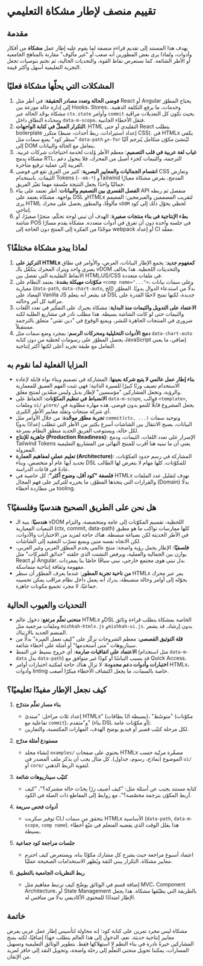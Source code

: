 # تقييم منصف لإطار مشكاة التعليمي

## مقدمة
يهدف هذا المستند إلى تقديم قراءة منصفة لما يقوم عليه إطار عمل **مشكاة** من أفكار وأدوات، ولماذا يرى بعض المطورين أنه صعب أو "غير مألوف" مقارنة بالمناهج الجامعية أو الأطر الشائعة. كما نستعرض نقاط القوة، والتحديات الحالية، ثم نختم بتوصيات تجعل التجربة التعليمية أسهل وأكثر قيمة.

## المشكلات التي يحلّها مشكاة فعليًا
1. **فوضى الحالة وتعدد مصادر الحقيقة**: في أطر مثل React أو Angular يحتاج المطوّر إلى إدارة حالة موزعة بين Hooks، Stores، وخدمات، ما يرفع التكلفة الذهنية. مشكاة يوحّد الحالة عبر `ctx.state` وأوامر `commit` بحيث تكون كل التعديلات مراقَبة ومحدّدة النطاق داخل `data-m-scope`، فتقل الأخطاء الجانبية.
2. **التكرار المملّ في كتابة الواجهات**: HTML التقليدي أو حتى React يتطلب boilerplate متكرر (إعداد استيرادات، ربط أحداث، ضبط CSS). في HTMLx يكفي "سطر كود" يضع سمات مثل `data-path` و`x-for` ليُنشئ مكوّن متكامل يُترجم آليًا إلى DOM يتعامل مع الحالة والبيانات.
3. **غياب لغة عربية في قلب التصميم**: معظم الأطر وُلدت لخدمة احتياجات شركات غربية. مشكاة يدمج RTL، الترجمة، والثيمات كجزء أصيل من المحرك، فلا يتحول دعم العربية إلى عملية ترقيع متأخرة.
4. **انقسام الجماليات والمعايير البصرية**: كثير من الفرق تقع في فوضى CSS وتعارض الثيمات. باستخدام Tokens (`--mk-*`) وTailwind المدمج، يفرض مشكاة معيارًا جماليًا واحدًا يجعل النتيجة متّسقة مهما تغيّر الفريق.
5. **الفصل القسري بين التصميم والبيانات**: أطر تعتمد على بناء API منفصل ثم ربطه بواجهة. مشكاة يعتمد على DSL وHTMLx لتقريب المصممين والمبرمجين: المصمم يرى HTML مألوفًا، والمطور يحصل على محرك `vDOM` لحظي يحوّل ذلك إلى كود إنتاجي.
6. **بطء الإنتاجية في بناء منتجات صغيرة**: الهدف أن تبني لوحة تحكّم، متجرًا صغيرًا، أو شاشة POS في جلسة واحدة دون أن تغرق في أدوات متعددة. مشكاة يقدم مسارًا موحّدًا من الفكرة إلى المنتج دون الحاجة إلى webpack أو إعداد CI معقّد.

## لماذا يبدو مشكاة مختلفًا؟
1. **التركيز على HTMLx كمفهوم جديد**: يجمع الإطار البيانات، العرض، والأوامر في نطاق بصري واحد ويترك المحرك يتكفّل بالـ vDOM والتحديثات اللحظية. هذا يخالف الأنماط التقليدية التي تفصل بين HTML/JS/CSS في ملفات متعددة.
2. **مكوّنات مهيكلة بشدة**: يعتمد النظام على `<comp name="...">`، وعلى سمات بيانات معيارية (`data-path`, `data-chart-auto`, إلخ) بدلًا من استدعاء الدوال يدويًا. المطوّر المعتاد على Vanilla JS قد يشعر أنه يتعلم DSL جديدة، لكنها تمنح لاحقًا القدرة على مراقبة كل أمر وحالته.
3. **الاعتماد على التدويل والثيمات منذ البداية**: مشكاة يجبرك على التفكير في تعدد اللغات والثيمات حتى لو كانت الشاشة بسيطة. هذا مطلب نادر في مشاريع الطلبة لكنه ضروري في المنتجات الجاهزة للنشر، ويمنع الوقوع في "دين تقني" متعلق بالترجمة مستقبلاً.
4. **دمج الأدوات التحليلية ومحركات الرسم**: بمجرد وضع سمات مثل `data-chart-auto` يحصل المطوّر على رسومات لحظية من دون كتابة JavaScript إضافي، ما يعني التعامل مع طبقة تجريد أعلى لكنها أكثر إنتاجية.

## المزايا الفعلية لما نقوم به
- **بناء إطار عمل عالمي لا يتبع شركة بعينها**: المشاركة في تصميم وبناء نواة قابلة لإعادة الاستخدام تضيف وزنًا كبيرًا للسيرة الذاتية؛ فهي تثبت الفهم العميق للمعمارية والرؤية، وتجعل المشاركين "مؤسسين" لإطار بديل وليس منفّذين لمنتج مغلق.
- **الانضباط في تنظيم المكوّنات**: الحفاظ على `data-m-scope`, قوالب `<template>`, وملفات `ui/` و`core/` يجعل المشروع قابلًا للنمو بدون فوضى. هذه مهارة مطلوبة في أي شركة منتجات وتقلّد معايير الأطر الكبرى.
- **تجربة مطوّر موحّدة**: من خلال الأوامر مثل `commit(ctx, ...)` وتوحيد سمات البيانات، يصبح الانتقال بين الشاشات أسرع بكثير من الأطر التي تتطلب إعدادًا يدويًا لكل حالة، ويستوعب الفريق الجديد منطق النظام بسرعة.
- **جاهزية للإنتاج (Production Readiness)**: الإصرار على تعدد اللغات، الثيمات، ودمج Tailwind Tokens يعني أن ما نبنيه هنا أقرب للمنتج النهائي من المشاريع التعليمية المعزولة.
- **تعليم عملي لمفاهيم العمارة (Architecture)**: المشاركة في رسم حدود المكوّنات، تحديد أيها عام أو متخصص، وبناء DSL للمكوّنات، كلها مهام لا يتعرض لها الطالب عادةً في قاعات الدراسة.
- **فلسفة "كود أقل، وضوح أكثر"**: كل خاصية في HTMLx تهدف لتقليل عدد الملفات والقرارات التي يتخذها المطوّر، ما يحرره للتركيز على فهم المجال (Domain) بدلًا من مطاردة أخطاء tooling.

## هل نحن على الطريق الصحيح هندسيًا وفلسفيًا؟
- **هندسيًا**: بنية الـ vDOM اللحظية، تقسيم المكوّنات إلى عامة ومتخصصة، والتزام التبعيات المعيارية (ctx, commit, data-path) كلها ممارسات تواكب ما هو مطبق في الأطر الحديثة لكن بصياغة مبسطة. هناك حاجة لمزيد من الاختبارات والأدوات، لكن الاتجاه نفسه متين ويمنع تسرّب التعقيد إلى الشاشات.
- **فلسفيًا**: الإطار يحمل رؤية واضحة: منتج عالمي يخدم المطوّر العربي وغير العربي، يوازن بين الجمالية والعملية، ويرفض التشتت الذي خلقته "حدائق الشركات" مثل React أو Angular. بدل تبني هوى مجتمع خارجي، نبني سياقًا خاصًا بنا بمفردات مفهومة وثقافة إنتاجية متماسكة.
- **من ناحية تجربة المطور**: عندما يعرف المطوّر أن سطر HTMLx يمر عبر محرك يحوّله إلى أوامر وحالة منضبطة، يدرك أنه يعمل داخل نظام مراقَب يمكن تحسينه جماعيًا، لا مجرد تجميع مكونات جاهزة.

## التحديات والعيوب الحالية
- **منحنى تعلّم مرتفع**: دخول عالم HTMLx وDSL الخاصة بمشكاة يتطلب قراءة وثائق وملفات مرجعية مثل `mishkah-htmlx.js` و`mishkah-ui.js`. بدون إرشاد، قد يشعر المنضم الجديد بالارتباك.
- **قلة التوثيق القصصي**: معظم الشروحات تركّز على "كيف تعمل الميزة" بدلًا من سيناريوهات "متى أستخدمها" أو أمثلة على أخطاء شائعة.
- **الاعتماد على اتفاقيات صارمة**: أي خروج بسيط عن النمط (مثل استخدام `data-m-data` بدل `data-path`) قد يسبب التباسًا أو كودًا غير متوافق مع Quick Access.
- **اختبارات وأدوات دعم محدودة**: لا تزال هناك حاجة لمكتبة اختبارات أوامر HTMLx، وأدوات linting خاصة بالسمات، ما يجعل اكتشاف الأخطاء مبكرًا أصعب.

## كيف نجعل الإطار مفيدًا تعليميًا؟
1. **بناء مسار تعلّم متدرّج**
   - إعداد ثلاث مراحل: "مبتدئ HTMLx" (بطاقات UI بسيطة)، "متوسّط" (مكوّنات تفاعلية مع `commit`)، و"متقدم" (بناء DSL أو مكوّنات عامة).
   - لكل مرحلة كتيّب قصير أو فيديو يوضح الهدف، المهارات المكتسبة، والتمارين.

2. **مستودع أمثلة مدرّج**
   - إنشاء مجلد `examples/` يحتوي على صفحات HTMLx مصغّرة مرتّبة حسب الموضوع (نماذج، رسوم، جداول). كل مثال يجب أن يذكر ملف المصدر في `ui/` أو `core/` لتقوية الربط الذهني.

3. **كتيّب سيناريوهات شائعة**
   - كتابة مستند يجيب عن أسئلة مثل: "كيف أضيف زرًا يحدّث حالة مشتركة؟"، "كيف أربط المكوّن بترجمة مخصّصة؟"، مع روابط إلى المقاطع ذات الصلة في الكود.

4. **أدوات فحص سريعة**
   - توفير سكربت CLI يتحقق من سمات HTMLx الأساسية (`data-path`, `data-m-scope`, `comp name`). هذا يقلل الوقت الذي يقضيه المتعلم في تتبّع أخطاء بسيطة.

5. **جلسات مراجعة كود جماعية**
   - اعتماد أسبوع مراجعة حيث يشرح كل مشارك مكوّنًا بناه، ويستعرض كيف احترم معايير مشكاة. التكرار يبني الثقة ويُظهر الاستخدامات الصحيحة عمليًا.

6. **ربط النظريات الجامعية بالتطبيق**
   - إضافة قسم في الوثائق يوضّح كيف ترتبط مفاهيم مثل MVC، Component Architecture، أو State Management بالطريقة التي يطبّقها مشكاة. هذا يجعل الإطار امتدادًا للمحتوى الأكاديمي بدلًا من منافس له.

## خاتمة
مشكاة ليس مجرد تمرين على كتابة كود؛ إنه محاولة لتأسيس إطار عمل عربي يفرض معايير إنتاجية حديثة. نعم، الدخول إلى هذا العالم يتطلب جهدًا إضافيًا، لكنه يمنح المشاركين خبرةً نادرة في بناء النظم لا استهلاكها فقط. بتطوير الوثائق التعليمية وتسهيل المسارات، يمكننا تحويل منحنى التعلّم إلى رحلة واضحة، وتحويل النقد إلى حافز لمزيد من الإتقان.

